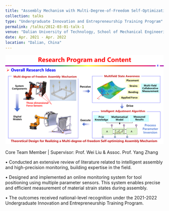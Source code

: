 ```yaml
---
title: "Assembly Mechanism with Multi-Degree-of-Freedom Self-Optimization Capabilities"
collection: talks
type: "Undergraduate Innovation and Entrepreneurship Training Program"
permalink: /talks/2012-03-01-talk-1
venue: "Dalian University of Technology, School of Mechanical Engineering"
date: Apr. 2021 - Apr. 2022
location: "Dalian, China"
---
```


<img src='/images/research1.png'>

Core Team Member  | Supervisor: Prof. Wei Liu & Assoc. Prof. Yang Zhang

•	Conducted an extensive review of literature related to intelligent assembly and high-precision monitoring, building expertise in the field.

•	Designed and implemented an online monitoring system for tool positioning using multiple parameter sensors. This system enables precise and efficient measurement of material strain states during assembly.

•	The outcomes received national-level recognition under the 2021-2022 Undergraduate Innovation and Entrepreneurship Training Program.



